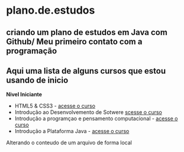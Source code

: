 # plano.de.estudos
## criando um plano de estudos em Java com Github/ Meu primeiro contato com a programação

## Aqui uma lista de alguns cursos que estou usando de inicio 

**Nivel Iniciante**
 
- HTML5 & CSS3 - [acesse o curso](https://www.cursoemvideo.com/curso/html5-css3-modulo1-vip/)
- Introdução ao Desenvolvemento de Sotwere [scesse o curso](https://web.dio.me/course/introducao-a-programacao-e-pensamento-computacional/learning/285a4323-c6b0-4233-988e-4a2954065de3?back=/track/potencia-tech-powered-ifood-java-beginners&tab=undefined&moduleId=undefined)
- Introdução a programçao e pensamento computacional - [acesse o curso](https://web.dio.me/course/introducao-a-programacao-e-pensamento-computacional/learning/285a4323-c6b0-4233-988e-4a2954065de3?back=/track/potencia-tech-powered-ifood-java-beginners&tab=undefined&moduleId=undefined)
 - Introdução a Plataforma Java - [acesse o curso](https://web.dio.me/course/introducao-a-plataforma-java/learning/cdc0426c-9371-4af8-aaf0-23fffca6218f?back=/track/potencia-tech-powered-ifood-java-beginners&tab=undefined&moduleId=undefined)

Alterando o conteudo de um arquivo de forma local
